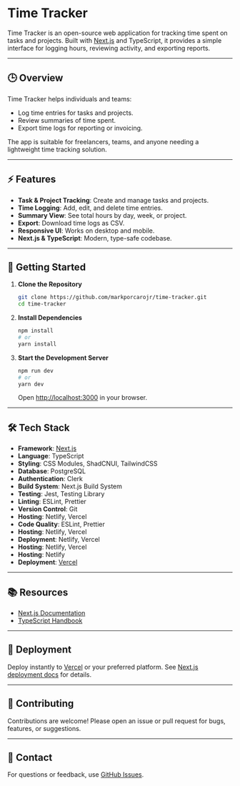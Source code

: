 # Time Tracker

Time Tracker is an open-source web application for tracking time spent on tasks and projects. Built with [Next.js](https://nextjs.org) and TypeScript, it provides a simple interface for logging hours, reviewing activity, and exporting reports.

---

## 🕒 Overview

Time Tracker helps individuals and teams:

- Log time entries for tasks and projects.
- Review summaries of time spent.
- Export time logs for reporting or invoicing.

The app is suitable for freelancers, teams, and anyone needing a lightweight time tracking solution.

---

## ⚡ Features

- **Task & Project Tracking**: Create and manage tasks and projects.
- **Time Logging**: Add, edit, and delete time entries.
- **Summary View**: See total hours by day, week, or project.
- **Export**: Download time logs as CSV.
- **Responsive UI**: Works on desktop and mobile.
- **Next.js & TypeScript**: Modern, type-safe codebase.

---

## 🚀 Getting Started

1. **Clone the Repository**

   ```bash
   git clone https://github.com/markporcarojr/time-tracker.git
   cd time-tracker
   ```

2. **Install Dependencies**

   ```bash
   npm install
   # or
   yarn install
   ```

3. **Start the Development Server**

   ```bash
   npm run dev
   # or
   yarn dev
   ```

   Open [http://localhost:3000](http://localhost:3000) in your browser.

---

## 🛠️ Tech Stack

- **Framework**: [Next.js](https://nextjs.org)
- **Language**: TypeScript
- **Styling**: CSS Modules, ShadCNUI, TailwindCSS
- **Database**: PostgreSQL
- **Authentication**: Clerk
- **Build System**: Next.js Build System
- **Testing**: Jest, Testing Library
- **Linting**: ESLint, Prettier
- **Version Control**: Git
- **Hosting**: Netlify, Vercel
- **Code Quality**: ESLint, Prettier
- **Hosting**: Netlify, Vercel
- **Deployment**: Netlify, Vercel
- **Hosting**: Netlify, Vercel
- **Hosting**: Netlify
- **Deployment**: [Vercel](https://vercel.com)

---

## 📚 Resources

- [Next.js Documentation](https://nextjs.org/docs)
- [TypeScript Handbook](https://www.typescriptlang.org/docs/)

---

## 🚢 Deployment

Deploy instantly to [Vercel](https://vercel.com) or your preferred platform. See [Next.js deployment docs](https://nextjs.org/docs/app/building-your-application/deploying) for details.

---

## 🤝 Contributing

Contributions are welcome! Please open an issue or pull request for bugs, features, or suggestions.

---

## 📧 Contact

For questions or feedback, use [GitHub Issues](https://github.com/markporcarojr/time-tracker/issues).
